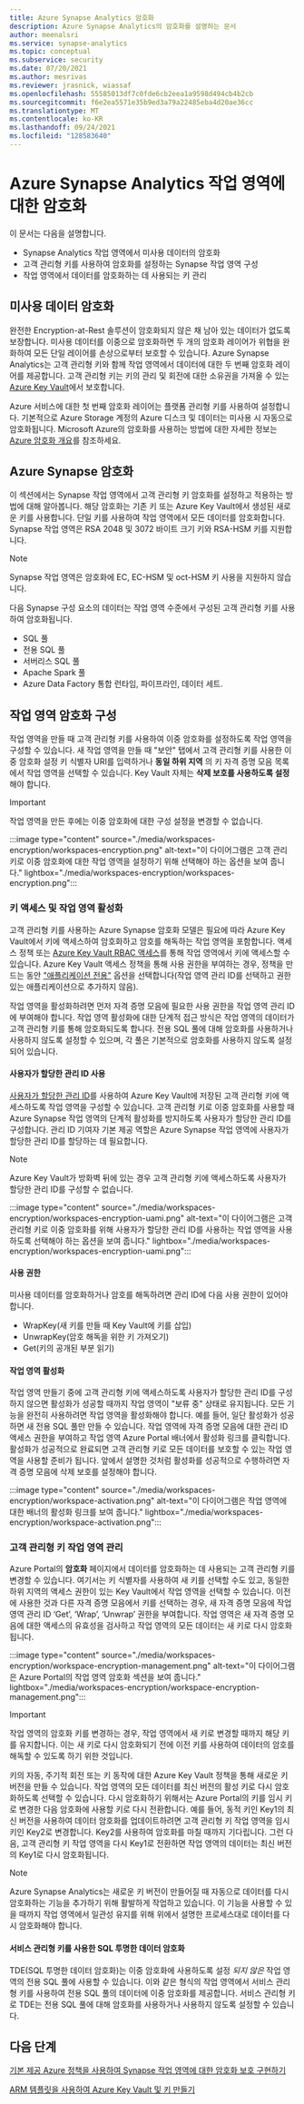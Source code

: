 ```yaml
---
title: Azure Synapse Analytics 암호화
description: Azure Synapse Analytics의 암호화를 설명하는 문서
author: meenalsri
ms.service: synapse-analytics
ms.topic: conceptual
ms.subservice: security
ms.date: 07/20/2021
ms.author: mesrivas
ms.reviewer: jrasnick, wiassaf
ms.openlocfilehash: 55585013df7c0fde6cb2eea1a9598d494cb4b2cb
ms.sourcegitcommit: f6e2ea5571e35b9ed3a79a22485eba4d20ae36cc
ms.translationtype: MT
ms.contentlocale: ko-KR
ms.lasthandoff: 09/24/2021
ms.locfileid: "128583640"
---
```

# <a name="encryption-for-azure-synapse-analytics-workspaces"></a>Azure Synapse Analytics 작업 영역에 대한 암호화

이 문서는 다음을 설명합니다.
* Synapse Analytics 작업 영역에서 미사용 데이터의 암호화
* 고객 관리형 키를 사용하여 암호화를 설정하는 Synapse 작업 영역 구성
* 작업 영역에서 데이터를 암호화하는 데 사용되는 키 관리

## <a name="encryption-of-data-at-rest"></a>미사용 데이터 암호화

완전한 Encryption-at-Rest 솔루션이 암호화되지 않은 채 남아 있는 데이터가 없도록 보장합니다. 미사용 데이터를 이중으로 암호화하면 두 개의 암호화 레이어가 위협을 완화하여 모든 단일 레이어를 손상으로부터 보호할 수 있습니다. Azure Synapse Analytics는 고객 관리형 키와 함께 작업 영역에서 데이터에 대한 두 번째 암호화 레이어를 제공합니다. 고객 관리형 키는 키의 관리 및 회전에 대한 소유권을 가져올 수 있는 [Azure Key Vault](../../key-vault/general/overview.md)에서 보호합니다.

Azure 서비스에 대한 첫 번째 암호화 레이어는 플랫폼 관리형 키를 사용하여 설정합니다. 기본적으로 Azure Storage 계정의 Azure 디스크 및 데이터는 미사용 시 자동으로 암호화됩니다. Microsoft Azure의 암호화를 사용하는 방법에 대한 자세한 정보는 [Azure 암호화 개요](../../security/fundamentals/encryption-overview.md)를 참조하세요.

## <a name="azure-synapse-encryption"></a>Azure Synapse 암호화

이 섹션에서는 Synapse 작업 영역에서 고객 관리형 키 암호화를 설정하고 적용하는 방법에 대해 알아봅니다. 해당 암호화는 기존 키 또는 Azure Key Vault에서 생성된 새로운 키를 사용합니다. 단일 키를 사용하여 작업 영역에서 모든 데이터를 암호화합니다. Synapse 작업 영역은 RSA 2048 및 3072 바이트 크기 키와 RSA-HSM 키를 지원합니다.

> [!NOTE]
> Synapse 작업 영역은 암호화에 EC, EC-HSM 및 oct-HSM 키 사용을 지원하지 않습니다. 

다음 Synapse 구성 요소의 데이터는 작업 영역 수준에서 구성된 고객 관리형 키를 사용하여 암호화됩니다.
* SQL 풀
 * 전용 SQL 풀
 * 서버리스 SQL 풀
* Apache Spark 풀
* Azure Data Factory 통합 런타임, 파이프라인, 데이터 세트.

## <a name="workspace-encryption-configuration"></a>작업 영역 암호화 구성

작업 영역을 만들 때 고객 관리형 키를 사용하여 이중 암호화를 설정하도록 작업 영역을 구성할 수 있습니다. 새 작업 영역을 만들 때 "보안" 탭에서 고객 관리형 키를 사용한 이중 암호화 설정 키 식별자 URI를 입력하거나 **동일 하위 지역** 의 키 자격 증명 모음 목록에서 작업 영역을 선택할 수 있습니다. Key Vault 자체는 **삭제 보호를 사용하도록 설정** 해야 합니다.

> [!IMPORTANT]
> 작업 영역을 만든 후에는 이중 암호화에 대한 구성 설정을 변경할 수 없습니다.

:::image type="content" source="./media/workspaces-encryption/workspaces-encryption.png" alt-text="이 다이어그램은 고객 관리 키로 이중 암호화에 대한 작업 영역을 설정하기 위해 선택해야 하는 옵션을 보여 줍니다." lightbox="./media/workspaces-encryption/workspaces-encryption.png":::

### <a name="key-access-and-workspace-activation"></a>키 액세스 및 작업 영역 활성화

고객 관리형 키를 사용하는 Azure Synapse 암호화 모델은 필요에 따라 Azure Key Vault에서 키에 액세스하여 암호화하고 암호를 해독하는 작업 영역을 포함합니다. 액세스 정책 또는 [Azure Key Vault RBAC 액세스](../../key-vault/general/rbac-guide.md)를 통해 작업 영역에서 키에 액세스할 수 있습니다. Azure Key Vault 액세스 정책을 통해 사용 권한을 부여하는 경우, 정책을 만드는 동안 ["애플리케이션 전용"](../../key-vault/general/security-features.md#key-vault-authentication-options) 옵션을 선택합니다(작업 영역 관리 ID를 선택하고 권한 있는 애플리케이션으로 추가하지 않음).

 작업 영역을 활성화하려면 먼저 자격 증명 모음에 필요한 사용 권한을 작업 영역 관리 ID에 부여해야 합니다. 작업 영역 활성화에 대한 단계적 접근 방식은 작업 영역의 데이터가 고객 관리형 키를 통해 암호화되도록 합니다. 전용 SQL 풀에 대해 암호화를 사용하거나 사용하지 않도록 설정할 수 있으며, 각 풀은 기본적으로 암호화를 사용하지 않도록 설정되어 있습니다.

#### <a name="using-a-user-assigned-managed-identity"></a>사용자가 할당한 관리 ID 사용
[사용자가 할당한 관리 ID](../../active-directory/managed-identities-azure-resources/overview.md)를 사용하여 Azure Key Vault에 저장된 고객 관리형 키에 액세스하도록 작업 영역을 구성할 수 있습니다. 고객 관리형 키로 이중 암호화를 사용할 때 Azure Synapse 작업 영역의 단계적 활성화를 방지하도록 사용자가 할당한 관리 ID를 구성합니다. 관리 ID 기여자 기본 제공 역할은 Azure Synapse 작업 영역에 사용자가 할당한 관리 ID를 할당하는 데 필요합니다.
> [!NOTE]
> Azure Key Vault가 방화벽 뒤에 있는 경우 고객 관리형 키에 액세스하도록 사용자가 할당한 관리 ID를 구성할 수 없습니다.

:::image type="content" source="./media/workspaces-encryption/workspaces-encryption-uami.png" alt-text="이 다이어그램은 고객 관리형 키로 이중 암호화를 위해 사용자가 할당한 관리 ID를 사용하는 작업 영역을 사용하도록 선택해야 하는 옵션을 보여 줍니다." lightbox="./media/workspaces-encryption/workspaces-encryption-uami.png":::


#### <a name="permissions"></a>사용 권한

미사용 데이터를 암호화하거나 암호를 해독하려면 관리 ID에 다음 사용 권한이 있어야 합니다.
* WrapKey(새 키를 만들 때 Key Vault에 키를 삽입)
* UnwrapKey(암호 해독을 위한 키 가져오기)
* Get(키의 공개된 부분 읽기)

#### <a name="workspace-activation"></a>작업 영역 활성화

작업 영역 만들기 중에 고객 관리형 키에 액세스하도록 사용자가 할당한 관리 ID를 구성하지 않으면 활성화가 성공할 때까지 작업 영역이 "보류 중" 상태로 유지됩니다. 모든 기능을 완전히 사용하려면 작업 영역을 활성화해야 합니다. 예를 들어, 일단 활성화가 성공하면 새 전용 SQL 풀만 만들 수 있습니다. 작업 영역에 자격 증명 모음에 대한 관리 ID 액세스 권한을 부여하고 작업 영역 Azure Portal 배너에서 활성화 링크를 클릭합니다. 활성화가 성공적으로 완료되면 고객 관리형 키로 모든 데이터를 보호할 수 있는 작업 영역을 사용할 준비가 됩니다. 앞에서 설명한 것처럼 활성화를 성공적으로 수행하려면 자격 증명 모음에 삭제 보호를 설정해야 합니다.

:::image type="content" source="./media/workspaces-encryption/workspace-activation.png" alt-text="이 다이어그램은 작업 영역에 대한 배너의 활성화 링크를 보여 줍니다." lightbox="./media/workspaces-encryption/workspace-activation.png":::


### <a name="manage-the-workspace-customer-managed-key"></a>고객 관리형 키 작업 영역 관리 

Azure Portal의 **암호화** 페이지에서 데이터를 암호화하는 데 사용되는 고객 관리형 키를 변경할 수 있습니다. 여기서는 키 식별자를 사용하여 새 키를 선택할 수도 있고, 동일한 하위 지역의 액세스 권한이 있는 Key Vault에서 작업 영역을 선택할 수 있습니다. 이전에 사용한 것과 다른 자격 증명 모음에서 키를 선택하는 경우, 새 자격 증명 모음에 작업 영역 관리 ID ‘Get’, ‘Wrap’, ‘Unwrap’ 권한을 부여합니다. 작업 영역은 새 자격 증명 모음에 대한 액세스의 유효성을 검사하고 작업 영역의 모든 데이터는 새 키로 다시 암호화됩니다.

:::image type="content" source="./media/workspaces-encryption/workspace-encryption-management.png" alt-text="이 다이어그램은 Azure Portal의 작업 영역 암호화 섹션을 보여 줍니다." lightbox="./media/workspaces-encryption/workspace-encryption-management.png":::

>[!IMPORTANT]
>작업 영역의 암호화 키를 변경하는 경우, 작업 영역에서 새 키로 변경할 때까지 해당 키를 유지합니다. 이는 새 키로 다시 암호화되기 전에 이전 키를 사용하여 데이터의 암호를 해독할 수 있도록 하기 위한 것입니다.

키의 자동, 주기적 회전 또는 키 동작에 대한 Azure Key Vault 정책을 통해 새로운 키 버전을 만들 수 있습니다. 작업 영역의 모든 데이터를 최신 버전의 활성 키로 다시 암호화하도록 선택할 수 있습니다. 다시 암호화하기 위해서는 Azure Portal의 키를 임시 키로 변경한 다음 암호화에 사용할 키로 다시 전환합니다. 예를 들어, 동적 키인 Key1의 최신 버전을 사용하여 데이터 암호화를 업데이트하려면 고객 관리형 키 작업 영역을 임시 키인 Key2로 변경합니다. Key2를 사용하여 암호화를 마칠 때까지 기다립니다. 그런 다음, 고객 관리형 키 작업 영역을 다시 Key1로 전환하면 작업 영역의 데이터는 최신 버전의 Key1로 다시 암호화됩니다.

> [!NOTE]
> Azure Synapse Analytics는 새로운 키 버전이 만들어질 때 자동으로 데이터를 다시 암호화하는 기능을 추가하기 위해 활발하게 작업하고 있습니다. 이 기능을 사용할 수 있을 때까지 작업 영역에서 일관성 유지를 위해 위에서 설명한 프로세스대로 데이터를 다시 암호화해야 합니다.

#### <a name="sql-transparent-data-encryption-with-service-managed-keys"></a>서비스 관리형 키를 사용한 SQL 투명한 데이터 암호화

TDE(SQL 투명한 데이터 암호화)는 이중 암호화에 사용하도록 설정 *되지 않은* 작업 영역의 전용 SQL 풀에 사용할 수 있습니다. 이와 같은 형식의 작업 영역에서 서비스 관리형 키를 사용하여 전용 SQL 풀의 데이터에 이중 암호화를 제공합니다. 서비스 관리형 키로 TDE는 전용 SQL 풀에 대해 암호화를 사용하거나 사용하지 않도록 설정할 수 있습니다.

## <a name="next-steps"></a>다음 단계

[기본 제공 Azure 정책을 사용하여 Synapse 작업 영역에 대한 암호화 보호 구현하기](../policy-reference.md)

[ARM 템플릿을 사용하여 Azure Key Vault 및 키 만들기](../../key-vault/keys/quick-create-template.md)
